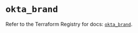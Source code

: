 # `okta_brand`

Refer to the Terraform Registry for docs: [`okta_brand`](https://registry.terraform.io/providers/okta/okta/4.6.3/docs/resources/brand).
